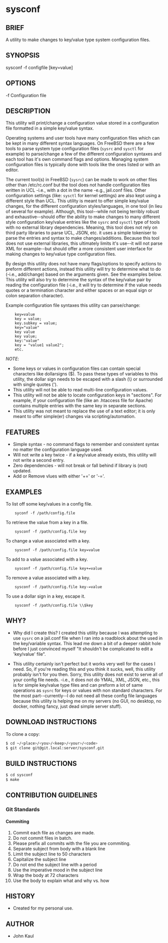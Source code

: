 <!--------------------------------------------*- MARKDOWN -*------
File Last Updated: October 21 2020 16:01

File:    readme.md
Author:  John Kaul <john.kaul@outlook.com>
Brief:   This section should contain information about this project.
------------------------------------------------------------------>

# sysconf

## BRIEF

A utility to make changes to key/value type system configuration
files.

## SYNOPSIS
sysconf -f configfile [key=value]

## OPTIONS
-f      Configuration file

## DESCRIPTION
This utility will print/change a configuration value stored in a configuration file formatted in a simple key/value syntax.

Operating systems and user tools have many configuration files which can be kept in many different syntax languages. On FreeBSD there are a few tools to parse system type configuration files (`sysrc` and `sysctl` for example) to parse/change a few of the different configuration syntaxes and each tool has it's own command flags and options. Managing system configuration files is typically done with tools like the ones listed or with an editor.

The current tool(s) in FreeBSD (`sysrc`) can be made to work on other files other than /etc/rc.conf but the tool does not handle configuration files written in UCL -i.e., with a dot in the name -e.g., jail.conf files. Other configuration settings (like: `sysctl` for kernel settings) are also kept using a different style than UCL. This utility is meant to offer simple key/value changes, for the different configuration styles/languages, in one tool (in lieu of several for example).  Although, this tool--while not being terribly robust and exhaustive--should offer the ability to make changes to many different style configuration key/value entries like the `sysrc` and `sysctl` type of tools with no external library dependencies. Meaning, this tool does not rely on third party libraries to parse UCL, JSON, etc. it uses a simple tokeniser to parse the entries and syntax to make changes/additions. Because this tool does not use external libraries, this ultimately limits it's use--it will not parse XML for example--but should offer a more consistent user interface for making changes to key/value type configuration files.

By design this utility does not have many flags/options to specify actions to preform different actions, instead this utility will try to determine what to do (-i.e., add/change) based on the arguments given. See the examples below. This utility will also try to determine the syntax of the key/value pair by reading the configuration file (-i.e., it will try to determine if the value needs quotes or a termination character and either spaces or an equal sign or colon separation character).

Example configuration file syntaxes this utility can parse/change:
```
    key=value
    key = value;
    key.subkey = value;
    key="value"
    key value
    key value;
    key:"value"
    key = "value1 value2";
    etc.
```

*NOTE*:
- Some keys or values in configuration files can contain special characters like dollarsigns ($). To pass these types of variables to this utility, the dollar sign needs to be escaped with a slash (\\) or surrounded with single quotes (').
- This utility will not be able to read multi-line configuration values.
- This utility will not be able to locate configuration keys in "sections". For example, if your configuration file (like an .htaccess file for Apache) contains multiple entries with the same key in separate sections.
- This utility was not meant to replace the use of a text editor; it is only meant to offer simple(er) changes via scripting/automation.

## FEATURES
* Simple syntax - no command flags to remember and consistent syntax no matter the configuration language used.
* Will not write a key twice - if a key/value already exists, this utility will not write a second entry.
* Zero dependencies - will not break or fall behind if library is (not) updated.
* Add or Remove vlues with either '+=' or '-='.

## EXAMPLES
To list off some key/values in a config file.
```
    syconf -f /path/config.file
```

To retrieve the value from a key in a file.
```
    sysconf -f /path/config.file key
```

To change a value associated with a key.
```
    sysconf -f /path/config.file key=value
```

To add to a value associated with a key.
```
    sysconf -f /path/config.file key+=value
```

To remove a value associated with a key.
```
    sysconf -f /path/config.file key-=value
```

To use a dollar sign in a key, escape it.
```
    sysconf -f /path/config.file \\$key
```

## WHY?
* Why did I create this? I created this utility because I was attempting
  to use `sysrc` on a jail.conf file when I ran into a roadblock about
  the <dot> used in the key/variable syntax. This lead me down a bit of
  a deeper rabbit hole before I just convinced myself "It shouldn't be
  complicated to edit a 'key/value' file".

* This utility certainly isn't perfect but it works very well for the
  cases I need. So, if you're reading this and you think it sucks, well,
  this utility probably isn't for you then. Sorry, this utility does not
  exist to serve all of your config file needs. -i.e., it does not do
  YMAL, XML, JSON, etc., this is for simple key/value type files and can
  preform a lot of same operations as `sysrc` for keys or values with
  non standard characters. For the most part--currently--I do not need
  all these config file languages because this utility is helping me on
  my servers (no GUI, no desktop, no docker, nothing fancy, just dead
  simple server stuff).

## DOWNLOAD INSTRUCTIONS

To clone a copy:

```bash
$ cd ~/<place>/<you>/<keep>/<your>/<code>
$ git clone git@git.local:server/sysconf.git
```

## BUILD INSTRUCTIONS

```bash
$ cd sysconf
$ make
```

## CONTRIBUTION GUIDELINES

### Git Standards

#### Commiting

1.  Commit each file as changes are made.
2.  Do not commit files in batch.
3.  Please prefix all commits with the file you are commiting.
4.  Separate subject from body with a blank line
5.  Limit the subject line to 50 characters
6.  Capitalize the subject line
7.  Do not end the subject line with a period
8.  Use the imperative mood in the subject line
9.  Wrap the body at 72 characters
10. Use the body to explain what and why vs. how

## HISTORY
* Created for my personal use.

## AUTHOR
* John Kaul
